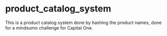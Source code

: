 product_catalog_system
======================

This is a product catalog system done by hashing the product names, done for a mindsumo challenge for Capital One.
